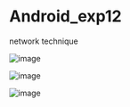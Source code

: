 # Android_exp12
network technique

![image](https://user-images.githubusercontent.com/89347323/167252218-5e03d66e-ecd5-43a1-80ee-f50d794f150c.png)

![image](https://user-images.githubusercontent.com/89347323/167252227-7f9c54b1-1606-4ecf-a84b-219f20457b12.png)

![image](https://user-images.githubusercontent.com/89347323/167252236-9f10cd8b-74e5-429b-87d6-61e93fc3bfdd.png)
